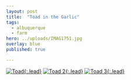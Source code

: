 ```yaml
---
layout: post
title:  "Toad in the Garlic"
tags:
  - albuquerque
  - farm
hero: ../uploads/IMAG1751.jpg
overlay: blue
published: true

---
```


[![Toad](../uploads/IMAG1751.jpg){:.lead}](../uploads/IMAG1751.jpg)
[![Toad 2](../uploads/IMAG1745.jpg){:.lead}](../uploads/IMAG1745.jpg)
[![Toad 3](../uploads/IMAG1743.jpg){:.lead}](../uploads/IMAG1743.jpg)